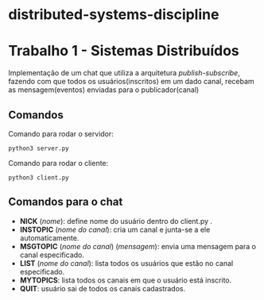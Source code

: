 # distributed-systems-discipline

# Trabalho 1 - Sistemas Distribuídos
Implementação de um chat que utiliza a arquitetura *publish-subscribe*, fazendo com que todos os usuários(inscritos) em um dado canal, recebam as mensagem(eventos) enviadas para o publicador(canal)

## Comandos

Comando para rodar o servidor:

    python3 server.py
Comando para rodar o cliente:

    python3 client.py

## Comandos para o chat
- **NICK** (*nome*): define nome do usuário dentro do client.py .
- **INSTOPIC** (*nome do canal*): cria um canal e junta-se a ele automaticamente.
- **MSGTOPIC** (*nome do canal*) (*mensagem*): envia uma mensagem para o canal especificado.
- **LIST** (*nome do canal*): lista todos os usuários que estão no canal especificado.
- **MYTOPICS**: lista todos os canais em que o usuário está inscrito.
- **QUIT**: usuário sai de todos os canais cadastrados.

